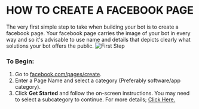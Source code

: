 # HOW TO CREATE A FACEBOOK PAGE
The very first simple step to take when building your bot is to create a facebook page. Your facebook page carries the image of your bot in every way and so it's advisable to use name and details that depicts clearly what solutions your bot offers the public.
![First Step](https://www.wholesaleclearance.co.uk/blog/wp-content/uploads/2015/07/Facebook5.jpg)
### To Begin:
1. Go to [facebook.com/pages/create](https://www.facebook.com/pages/create).
2. Enter a Page Name and select a category (Preferably software/app category).
3. Click **Get Started** and follow the on-screen instructions. You may need to select a subcategory to continue.
For more details; [Click Here.](https://m.facebook.com/help/104002523024878?helpref=about_content)
